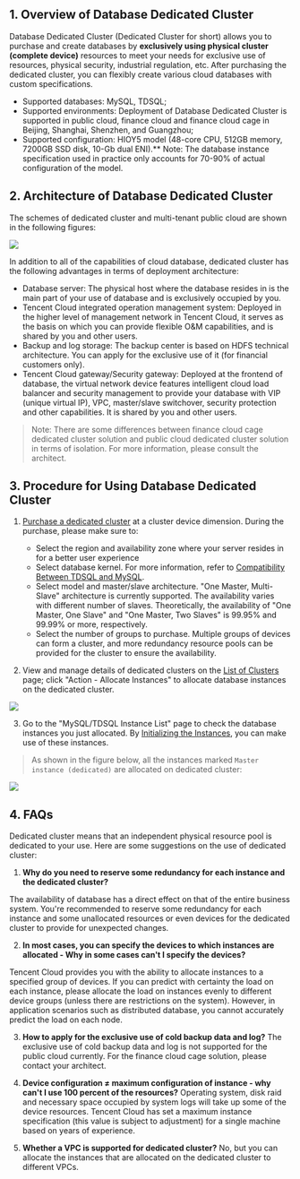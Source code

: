 ## 1. Overview of Database Dedicated Cluster
Database Dedicated Cluster (Dedicated Cluster for short) allows you to purchase and create databases by **exclusively using physical cluster (complete device)** resources to meet your needs for exclusive use of resources, physical security, industrial regulation, etc. After purchasing the dedicated cluster, you can flexibly create various cloud databases with custom specifications.

- Supported databases: MySQL, TDSQL;
- Supported environments: Deployment of Database Dedicated Cluster is supported in public cloud, finance cloud and finance cloud cage in Beijing, Shanghai, Shenzhen, and Guangzhou;
- Supported configuration: HIOY5 model (48-core CPU, 512GB memory, 7200GB SSD disk, 10-Gb dual ENI).** Note: The database instance specification used in practice only accounts for 70-90% of actual configuration of the model.

## 2. Architecture of Database Dedicated Cluster
The schemes of dedicated cluster and multi-tenant public cloud are shown in the following figures:

![](https://mc.qcloudimg.com/static/img/7e89269ea6998d9da3947050212528ea/image.png)

In addition to all of the capabilities of cloud database, dedicated cluster has the following advantages in terms of deployment architecture:

- 	Database server: The physical host where the database resides in is the main part of your use of database and is exclusively occupied by you.
-	Tencent Cloud integrated operation management system: Deployed in the higher level of management network in Tencent Cloud, it serves as the basis on which you can provide flexible O&M capabilities, and is shared by you and other users.
- 	Backup and log storage: The backup center is based on HDFS technical architecture. You can apply for the exclusive use of it (for financial customers only).
-	Tencent Cloud gateway/Security gateway: Deployed at the frontend of database, the virtual network device features intelligent cloud load balancer and security management to provide your database with VIP (unique virtual IP), VPC, master/slave switchover, security protection and other capabilities. It is shared by you and other users.

>Note: There are some differences between finance cloud cage dedicated cluster solution and public cloud dedicated cluster solution in terms of isolation. For more information, please consult the architect.

## 3. Procedure for Using Database Dedicated Cluster
1. [Purchase a dedicated cluster](https://buy.qcloud.com/excluster) at a cluster device dimension. During the purchase, please make sure to:
	
	- Select the region and availability zone where your server resides in for a better user experience
	- Select database kernel. For more information, refer to [Compatibility Between TDSQL and MySQL](https://www.qcloud.com/document/product/237/6988).
	- Select model and master/slave architecture. "One Master, Multi-Slave" architecture is currently supported. The availability varies with different number of slaves. Theoretically, the availability of "One Master, One Slave" and "One Master, Two Slaves" is 99.95% and 99.99% or more, respectively.
	- Select the number of groups to purchase. Multiple groups of devices can form a cluster, and more redundancy resource pools can be provided for the cluster to ensure the availability.


2. View and manage details of dedicated clusters on the [List of Clusters](https://cdt.qcloud.com/excluster/page/lists) page; click "Action - Allocate Instances" to allocate database instances on the dedicated cluster.

![](https://mc.qcloudimg.com/static/img/1a0829726ad5e7662e394c11c1604519/image.png)

3. Go to the "MySQL/TDSQL Instance List" page to check the database instances you just allocated. By [Initializing the Instances](https://www.qcloud.com/document/product/236/3128), you can make use of these instances.
>As shown in the figure below, all the instances marked `Master instance (dedicated)` are allocated on dedicated cluster:

![](https://mc.qcloudimg.com/static/img/33ff4d302883b8d5f450f7ec9ddda2e2/image.png)

## 4. FAQs

Dedicated cluster means that an independent physical resource pool is dedicated to your use. Here are some suggestions on the use of dedicated cluster:

1. **Why do you need to reserve some redundancy for each instance and the dedicated cluster?**

The availability of database has a direct effect on that of the entire business system. You're recommended to reserve some redundancy for each instance and some unallocated resources or even devices for the dedicated cluster to provide for unexpected changes.

2. **In most cases, you can specify the devices to which instances are allocated - Why in some cases can't I specify the devices?**

Tencent Cloud provides you with the ability to allocate instances to a specified group of devices. If you can predict with certainty the load on each instance, please allocate the load on instances evenly to different device groups (unless there are restrictions on the system). However, in application scenarios such as distributed database, you cannot accurately predict the load on each node.

3. **How to apply for the exclusive use of cold backup data and log?**
The exclusive use of cold backup data and log is not supported for the public cloud currently. For the finance cloud cage solution, please contact your architect.

4. **Device configuration ≠ maximum configuration of instance - why can't I use 100 percent of the resources?**
Operating system, disk raid and necessary space occupied by system logs will take up some of the device resources. Tencent Cloud has set a maximum instance specification (this value is subject to adjustment) for a single machine based on years of experience.

5. **Whether a VPC is supported for dedicated cluster?**
No, but you can allocate the instances that are allocated on the dedicated cluster to different VPCs.

